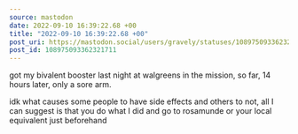 ```yaml
---
source: mastodon
date: 2022-09-10 16:39:22.68 +00
title: "2022-09-10 16:39:22.68 +00"
post_uri: https://mastodon.social/users/gravely/statuses/108975093362321711
post_id: 108975093362321711
---
```

got my bivalent booster last night at walgreens in the mission, so far, 14 hours later, only a sore arm.

idk what causes some people to have side effects and others to not, all I can suggest is that you do what I did and go to rosamunde or your local equivalent just beforehand


